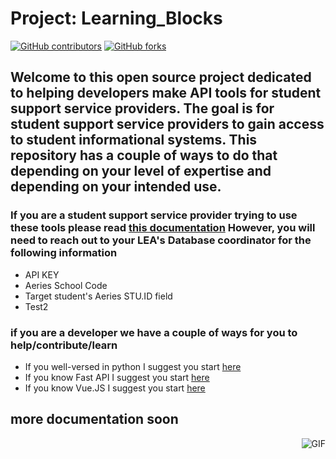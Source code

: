 # Project: Learning_Blocks

[![GitHub contributors](https://img.shields.io/github/contributors/code4sac/learning-blocks)](https://github.com/code4sac/learning-blocks/graphs/contributors)
[![GitHub forks](https://img.shields.io/github/forks/code4sac/learning-blocks)](https://github.com/code4sac/learning-blocks/network/members)

## Welcome to this open source project dedicated to helping developers make API tools for student support service providers. The goal is for student support service providers to gain access to student informational systems. This repository has a couple of ways to do that depending on your level of expertise and depending on your intended use.

### If you are a student support service provider trying to use these tools please read [this documentation](https://github.com/code4sac/learning-blocks/blob/main/documentation/SSSP_Read_Me.md) However, you will need to reach out to your LEA's Database coordinator for the following information
- API KEY
- Aeries School Code
- Target student's Aeries STU.ID field
- Test2

### if you are a developer we have a couple of ways for you to help/contribute/learn
- If you well-versed in python I suggest you start [here](https://github.com/code4sac/learning-blocks/blob/main/documentation/Individual_scripts.md)
- If you know Fast API I suggest you start [here](https://github.com/code4sac/learning-blocks/blob/main/documentation/FastAPI_setup.md)
- If you know Vue.JS I suggest you start [here](https://github.com/code4sac/learning-blocks/blob/main/documentation/Vuejs_setup.MD)



## more documentation soon
<img align="right" alt="GIF" src="https://i.pinimg.com/originals/e4/26/70/e426702edf874b181aced1e2fa5c6cde.gif" />
